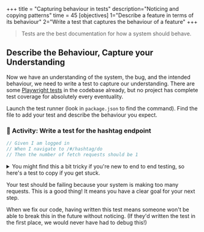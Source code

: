+++
title = "Capturing behaviour in tests"
description="Noticing and copying patterns"
time = 45
[objectives]
    1="Describe a feature in terms of its behaviour"
    2="Write a test that captures the behaviour of a feature"
+++

> Tests are the best documentation for how a system should behave.

## Describe the Behaviour, Capture your Understanding

Now we have an understanding of the system, the bug, and the intended behaviour, we need to write a test to capture our understanding. There are some [Playwright tests](https://playwright.dev/docs/writing-tests) in the codebase already, but no project has complete test coverage for absolutely every eventuality.

Launch the test runner (look in `package.json` to find the command). Find the file to add your test and describe the behaviour you expect.

### 📝 Activity: Write a test for the hashtag endpoint

```js
// Given I am logged in
// When I navigate to /#/hashtag/do
// Then the number of fetch requests should be 1
```

<details>
<summary>You might find this a bit tricky if you're new to end to end testing, so here's a test to copy if you get stuck.</summary>

```js
test("should not make infinite hashtag endpoint requests", async ({ page }) => {
  // ===== ARRANGE
  const requests = [];
  page.on("request", (request) => {
    if (
      request.url().includes(":3000/hashtag/do") &&
      request.resourceType() === "fetch"
    ) {
      requests.push(request);
    }
  });
  // ====== ACT
  // When I navigate to the hashtag
  await page.goto("/#/hashtag/do");
  // And I wait a reasonable time for any additional requests
  await page.waitForTimeout(200);

  // ====== ASSERT
  // Then the number of requests should be 1
  expect(requests.length).toEqual(1);
});
```

</details>

Your test should be failing because your system is making too many requests. This is a good thing! It means you have a clear goal for your next step.

When we fix our code, having written this test means someone won't be able to break this in the future without noticing. (If they'd written the test in the first place, we would never have had to debug this!)
